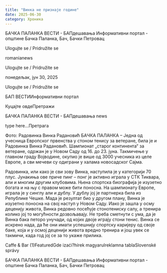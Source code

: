 ```yaml
---
title: "Винка не признаје године"
date: 2025-06-30
category: Хроника
---
```


БАЧКА ПАЛАНКА ВЕСТИ - БАПдешавања Информативни портал - општине Бачка Паланка, Бач, Бачки Петровац

Ulogujte se / Pridružite se

romanianews

Ulogujte se / Pridružite se

понедељак, јун 30, 2025

Ulogujte se / Pridružite se

БАП ВЕСТИИнформативни портал

Куцајте овдеПретражи

БАЧКА ПАЛАНКА ВЕСТИ - БАПдешавања news

type here...Претрага

Фото: Радовинка Винка Радановић
            БАЧКА ПАЛАНКА – Једна од учесница Европског првенства у стоном тенису за ветеране, била је и Радовинка Винка Радановић. Шампионат „старог континента“ за ветеране, одржан је у Новом Саду од 16. до 23. јуна. Такмичење у главном граду Војводине, окупио је више од 3000 учесника из целе Европе, а сви мечеви су одиграни у халама новосадског Сајма.

Радовинка, или како је сви зову Винка, наступила је у категорији 70 плус. Јунакиња ове приче пинг – понг је активно играла у СТК Тиквара, али и многим другим клубовима. Њена спортска биографија је изузетно богата и на њу с правом може бити поносна.
На шампионату Европе, играла је у синглу али и дублу. У дублу јој је партнерка била из Републике Чешке. Мада је резултат био у другом плану, Винка је изузетно поносна на свој наступ у Новом Саду. Иако је зашла у осму деценију живота, Винка редовно посећује стонотениску салу, а тренира колико јој то могућности дозвољавају. Не треба сметнути с ума, да је Винка бака петоро унучади, од којих двоје играју стони тенис. Винка се искрено нада, да ће они имати успешнију спортску каријеру од своје баке, која и у осмој деценији живота вредно тренира и још увек се такмичи, када год јој се за то укаже прилика.

Caffe & Bar (1)FeaturedGde izaći?hírek magyarulreklamna tablaSlovenské správy

БАЧКА ПАЛАНКА ВЕСТИ - БАПдешавања Информативни портал - општине Бачка Паланка, Бач, Бачки Петровац
